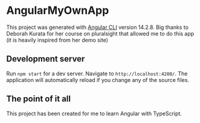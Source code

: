 # AngularMyOwnApp

This project was generated with [Angular CLI](https://github.com/angular/angular-cli) version 14.2.8.
Big thanks to Deborah Kurata for her course on pluralsight that allowed me to do this app (it is heavily inspired from her demo site)

## Development server

Run `npm start` for a dev server. Navigate to `http://localhost:4200/`. The application will automatically reload if you change any of the source files.

## The point of it all

This project has been created for me to learn Angular with TypeScript. 
